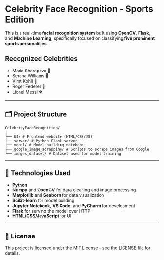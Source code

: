 # Celebrity Face Recognition - Sports Edition

This is a real-time **facial recognition system** built using **OpenCV**, **Flask**, and **Machine Learning**, specifically focused on classifying **five prominent sports personalities**.

## Recognized Celebrities

- Maria Sharapova 🎾  
- Serena Williams 🎾  
- Virat Kohli 🏏  
- Roger Federer 🎾  
- Lionel Messi ⚽  

---

## 🗂️ Project Structure
```
CelebrityFaceRecognition/
│
├── UI/ # Frontend website (HTML/CSS/JS)
├── server/ # Python Flask server
├── model/ # Model building notebook
├── google_image_scrapping/ # Scripts to scrape images from Google
└── images_dataset/ # Dataset used for model training
```
---

## 🚀 Technologies Used

- **Python**  
- **Numpy** and **OpenCV** for data cleaning and image processing  
- **Matplotlib** and **Seaborn** for data visualization  
- **Scikit-learn** for model building  
- **Jupyter Notebook**, **VS Code**, and **PyCharm** for development  
- **Flask** for serving the model over HTTP  
- **HTML/CSS/JavaScript** for UI  

---

## 📜 License

This project is licensed under the MIT License – see the [LICENSE](LICENSE) file for details.
